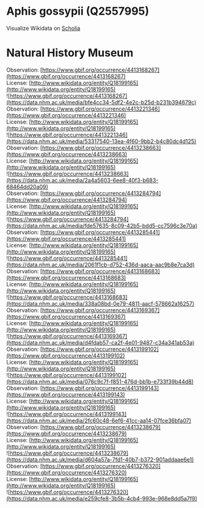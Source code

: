 
Aphis gossypii (Q2557995)
=========================
  
Visualize Wikidata on [Scholia](https://scholia.toolforge.org/taxon/Q2557995)
# Natural History Museum
  
Observation: [https://www.gbif.org/occurrence/4413168267](https://www.gbif.org/occurrence/4413168267)  
License: [http://www.wikidata.org/entity/Q18199165](http://www.wikidata.org/entity/Q18199165)  
![https://www.gbif.org/occurrence/4413168267](https://data.nhm.ac.uk/media/bfe4cc34-5df2-4e2c-b25d-b231b394679c)  
Observation: [https://www.gbif.org/occurrence/4413221346](https://www.gbif.org/occurrence/4413221346)  
License: [http://www.wikidata.org/entity/Q18199165](http://www.wikidata.org/entity/Q18199165)  
![https://www.gbif.org/occurrence/4413221346](https://data.nhm.ac.uk/media/53317540-13ea-4f60-9bb2-b4c80dc4d125)  
Observation: [https://www.gbif.org/occurrence/4413238663](https://www.gbif.org/occurrence/4413238663)  
License: [http://www.wikidata.org/entity/Q18199165](http://www.wikidata.org/entity/Q18199165)  
![https://www.gbif.org/occurrence/4413238663](https://data.nhm.ac.uk/media/2a4a5603-6ee8-40f3-b683-68464dd20a09)  
Observation: [https://www.gbif.org/occurrence/4413284794](https://www.gbif.org/occurrence/4413284794)  
License: [http://www.wikidata.org/entity/Q18199165](http://www.wikidata.org/entity/Q18199165)  
![https://www.gbif.org/occurrence/4413284794](https://data.nhm.ac.uk/media/fde57635-8c09-42b5-bdd5-cc7596c3e70a)  
Observation: [https://www.gbif.org/occurrence/4413285441](https://www.gbif.org/occurrence/4413285441)  
License: [http://www.wikidata.org/entity/Q18199165](http://www.wikidata.org/entity/Q18199165)  
![https://www.gbif.org/occurrence/4413285441](https://data.nhm.ac.uk/media/2061f1cb-d752-436d-aaca-aac9b8e7ca3d)  
Observation: [https://www.gbif.org/occurrence/4413168683](https://www.gbif.org/occurrence/4413168683)  
License: [http://www.wikidata.org/entity/Q18199165](http://www.wikidata.org/entity/Q18199165)  
![https://www.gbif.org/occurrence/4413168683](https://data.nhm.ac.uk/media/338a08bd-0e79-4811-aacf-578662a16257)  
Observation: [https://www.gbif.org/occurrence/4413169367](https://www.gbif.org/occurrence/4413169367)  
License: [http://www.wikidata.org/entity/Q18199165](http://www.wikidata.org/entity/Q18199165)  
![https://www.gbif.org/occurrence/4413169367](https://data.nhm.ac.uk/media/d4fdab57-ca2f-4e01-9487-c34a341ab53a)  
Observation: [https://www.gbif.org/occurrence/4413199102](https://www.gbif.org/occurrence/4413199102)  
License: [http://www.wikidata.org/entity/Q18199165](http://www.wikidata.org/entity/Q18199165)  
![https://www.gbif.org/occurrence/4413199102](https://data.nhm.ac.uk/media/076c9c7f-f851-476d-bb1b-e733f39b44d8)  
Observation: [https://www.gbif.org/occurrence/4413199143](https://www.gbif.org/occurrence/4413199143)  
License: [http://www.wikidata.org/entity/Q18199165](http://www.wikidata.org/entity/Q18199165)  
![https://www.gbif.org/occurrence/4413199143](https://data.nhm.ac.uk/media/2fc60c48-6ef6-41cc-aa14-07fce36bfa07)  
Observation: [https://www.gbif.org/occurrence/4413238679](https://www.gbif.org/occurrence/4413238679)  
License: [http://www.wikidata.org/entity/Q18199165](http://www.wikidata.org/entity/Q18199165)  
![https://www.gbif.org/occurrence/4413238679](https://data.nhm.ac.uk/media/d604a57a-7fd1-40b7-b372-901addaae6e1)  
Observation: [https://www.gbif.org/occurrence/4413276320](https://www.gbif.org/occurrence/4413276320)  
License: [http://www.wikidata.org/entity/Q18199165](http://www.wikidata.org/entity/Q18199165)  
![https://www.gbif.org/occurrence/4413276320](https://data.nhm.ac.uk/media/e259cfe8-3b5b-4cb4-993e-968e8dd5a7f9)